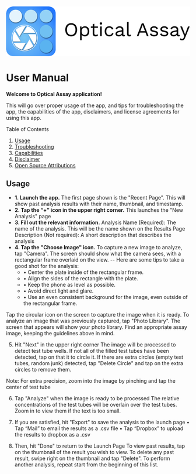 ![Alt text](Logo.png "Title")
# User Manual


**Welcome to Optical Assay application!**

This will go over proper usage of the app, and tips for troubleshooting the app, the capabilities of the app, disclaimers, and license agreements for using this app.

Table of Contents
1. [Usage](#usage)
2. [Troubleshooting](#troubleshooting)
3. [Capabilities](#capabilities)
4. [Disclaimer](#Disclaimer)
5. [Open Source Attributions](#attributions)

## Usage
   - **1. Launch the app.** The first page shown is the "Recent Page". This will show past analysis results with their name, thumbnail, and timestamp.
   - **2. Tap the “+” icon in the upper right corner.** This launches the "New Analysis" page
   - **3. Fill out the relevant information.** Analysis Name (Required): The name of the analysis. This will be the name shown on the Results Page Description (Not required): A short description that describes the analysis
   - **4. Tap the "Choose Image" icon.** To capture a new image to analyze, tap "Camera". The screen should show what the camera sees, with a rectangular frame overlaid on the view.
      -- Here are some tips to take a good shot for the analysis:
      - •  Center the plate inside of the rectangular frame.
      - •  Align the sides of the rectangle with the plate.
      - •  Keep the phone as level as possible.
      - •  Avoid direct light and glare.
      - •  Use an even consistent background for the image, even outside of the rectangular frame.

Tap the circular icon on the screen to capture the image when it is ready.
To analyze an image that was previously captured, tap "Photo Library". The screen that appears will show your photo library. Find an appropriate assay image, keeping the guidelines above in mind.

5. Hit "Next" in the upper right corner
The image will be processed to detect test tube wells. If not all of the filled test tubes have been detected, tap on that it to circle it. If there are extra circles (empty test tubes, random junk) detected, tap "Delete Circle" and tap on the extra circles to remove them.

Note: For extra precision, zoom into the image by pinching and tap the center of test tube

6. Tap "Analyze" when the image is ready to be processed
The relative concentrations of the test tubes will be overlain over the test tubes. Zoom in to view them if the text is too small.

7. If you are satisfied, hit "Export" to save the analysis to the launch page
•  Tap “Mail” to email the results as a .csv file
•  Tap “Dropbox” to upload the results to dropbox as a .csv

8. Then, hit "Done" to return to the Launch Page
To view past results, tap on the thumbnail of the result you wish to view.
To delete any past result, swipe right on the thumbnail and tap "Delete".
To perform another analysis, repeat start from the beginning of this list.

